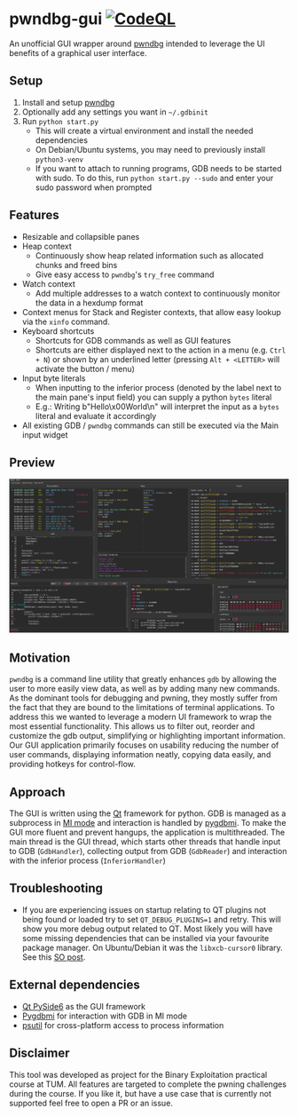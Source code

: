 # pwndbg-gui [![CodeQL](https://github.com/AlEscher/pwndbg-gui/actions/workflows/github-code-scanning/codeql/badge.svg)](https://github.com/AlEscher/pwndbg-gui/actions/workflows/github-code-scanning/codeql)

An unofficial GUI wrapper around [pwndbg](https://github.com/pwndbg/pwndbg) intended to leverage the UI benefits of a graphical user interface.

## Setup

1. Install and setup [pwndbg](https://github.com/pwndbg/pwndbg#how)
2. Optionally add any settings you want in `~/.gdbinit`
3. Run `python start.py`
   - This will create a virtual environment and install the needed dependencies
   - On Debian/Ubuntu systems, you may need to previously install `python3-venv`
   - If you want to attach to running programs, GDB needs to be started with sudo. To do this, run `python start.py --sudo` and enter your sudo password when prompted

## Features

- Resizable and collapsible panes
- Heap context
  - Continuously show heap related information such as allocated chunks and freed bins
  - Give easy access to `pwndbg`'s `try_free` command
- Watch context
  - Add multiple addresses to a watch context to continuously monitor the data in a hexdump format
- Context menus for Stack and Register contexts, that allow easy lookup via the `xinfo` command.
- Keyboard shortcuts
  - Shortcuts for GDB commands as well as GUI features
  - Shortcuts are either displayed next to the action in a menu (e.g. `Ctrl + N`) or shown by an underlined letter (pressing `Alt + <LETTER>` will activate the button / menu)
- Input byte literals
  - When inputting to the inferior process (denoted by the label next to the main pane's input field) you can supply a python `bytes` literal
  - E.g.: Writing b"Hello\x00World\n" will interpret the input as a `bytes` literal and evaluate it accordingly
- All existing GDB / `pwndbg` commands can still be executed via the Main input widget

## Preview

![Overview Running](./screenshots/OverviewRunning.png)

## Motivation

`pwndbg` is a command line utility that greatly enhances `gdb` by allowing the user to more easily view data, as well as by adding many new commands.
As the dominant tools for debugging and pwning, they mostly suffer from the fact that they are bound to the limitations of terminal applications.
To address this we wanted to leverage a modern UI framework to wrap the most essential functionality.
This allows us to filter out, reorder and customize the gdb output, simplifying or highlighting important information.
Our GUI application primarily focuses on usability reducing the number of user commands, displaying information neatly, copying data easily, and providing hotkeys for control-flow.

## Approach

The GUI is written using the [Qt](https://doc.qt.io/qtforpython-6/) framework for python.
GDB is managed as a subprocess in [MI mode](https://ftp.gnu.org/old-gnu/Manuals/gdb/html_chapter/gdb_22.html) and interaction is handled by [pygdbmi](https://pypi.org/project/pygdbmi/).
To make the GUI more fluent and prevent hangups, the application is multithreaded.
The main thread is the GUI thread, which starts other threads that handle input to GDB (`GdbHandler`), collecting output from GDB (`GdbReader`) and interaction with the inferior process (`InferiorHandler`)

## Troubleshooting

- If you are experiencing issues on startup relating to QT plugins not being found or loaded try to set `QT_DEBUG_PLUGINS=1` and retry. This will show you more debug output related to QT. Most likely you will have some missing dependencies that can be installed via your favourite package manager. On Ubuntu/Debian it was the `libxcb-cursor0` library. See this [SO post](https://stackoverflow.com/questions/68036484/qt6-qt-qpa-plugin-could-not-load-the-qt-platform-plugin-xcb-in-even-thou).

## External dependencies
- [Qt PySide6](https://www.qt.io/download-open-source) as the GUI framework
- [Pygdbmi](https://github.com/cs01/pygdbmi) for interaction with GDB in MI mode
- [psutil](https://pypi.org/project/psutil/) for cross-platform access to process information

## Disclaimer 
This tool was developed as project for the Binary Exploitation practical course at TUM. All features are targeted to complete the pwning challenges during the course. If you like it, but have a use case that is currently not supported feel free to open a PR or an issue.  